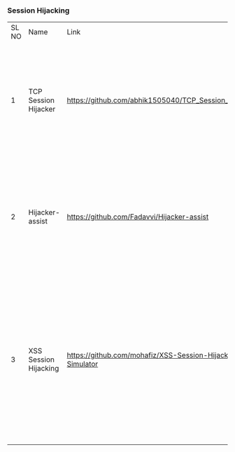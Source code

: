 <h3>Session Hijacking</h3>
<table>
	<tr>
		<td>SL NO</td>
		<td>Name&nbsp;</td>
		<td>Link</td>
		<td>Description</td>
	</tr>
	<tr>
		<td>1</td>
		<td>TCP Session Hijacker</td>
		<td><a href="https://github.com/abhik1505040/TCP_Session_Hijacking">https://github.com/abhik1505040/TCP_Session_Hijacking</a></td>
		<td>This is a tcp session hijacking tool meant to be used for hijacking any ongoing telnet session on the same LAN.</td>
	</tr>
	<tr>
		<td>2</td>
		<td>Hijacker-assist</td>
		<td><a href="https://github.com/Fadavvi/Hijacker-assist">https://github.com/Fadavvi/Hijacker-assist</a></td>
		<td>A tiny flask app for helping pentesters and bug hunters in XSS, Session Hijacking, Session Riding and Cookie Thieve.</td>
	</tr>
	<tr>
		<td>3</td>
		<td>XSS Session Hijacking</td>
		<td><a href="https://github.com/mohafiz/XSS-Session-Hijacking-Simulator">https://github.com/mohafiz/XSS-Session-Hijacking-Simulator</a></td>
		<td>This XSS simulator is designed to show the dangerous effects that XSS session hijacking attacks - and XSS vulnerability in general - can make to your website if it is vulnerable to it.</td>
	</tr>
</table>
